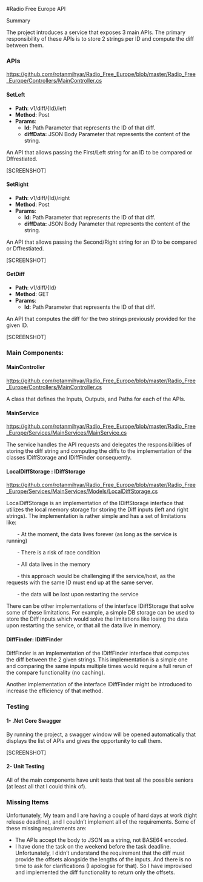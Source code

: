 #Radio Free Europe API

Summary

The project introduces a service that exposes 3 main APIs. The primary responsibility of these APIs is to store 2 strings per ID and compute the diff between them.

### APIs
<https://github.com/rotanmihyar/Radio_Free_Europe/blob/master/Radio_Free_Europe/Controllers/MainController.cs>

#### SetLeft
- **Path**: v1/diff/{Id}/left
- **Method**: Post
- **Params**: 
  - **Id:** Path Parameter that represents the ID of that diff.
  - **diffData:** JSON Body Parameter that represents the content of the string.

An API that allows passing the First/Left string for an ID to be compared or Dffrestiated.

[SCREENSHOT]


#### SetRight
- **Path**: v1/diff/{Id}/right
- **Method**: Post
- **Params**: 
  - **Id:** Path Parameter that represents the ID of that diff.
  - **diffData:** JSON Body Parameter that represents the content of the string.

An API that allows passing the Second/Right string for an ID to be compared or Dffrestiated.

[SCREENSHOT]



#### GetDiff
- **Path**: v1/diff/{Id}
- **Method**: GET
- **Params**: 
  - **Id:** Path Parameter that represents the ID of that diff.

An API that computes the diff for the two strings previously provided for the given ID.

[SCREENSHOT]




### Main Components:

#### MainController
<https://github.com/rotanmihyar/Radio_Free_Europe/blob/master/Radio_Free_Europe/Controllers/MainController.cs>

A class that defines the Inputs, Outputs, and Paths for each of the APIs.

#### MainService
<https://github.com/rotanmihyar/Radio_Free_Europe/blob/master/Radio_Free_Europe/Services/MainServices/MainService.cs>

The service handles the API requests and delegates the responsibilities of storing the diff string and computing the diffs to the implementation of the classes IDiffStorage and IDiffFinder consequently.


#### LocalDiffStorage : IDiffStorage
<https://github.com/rotanmihyar/Radio_Free_Europe/blob/master/Radio_Free_Europe/Services/MainServices/Models/LocalDiffStorage.cs>

LocalDiffStorage is an implementation of the IDiffStorage interface that utilizes the local memory storage for storing the Diff inputs (left and right strings). The implementation is rather simple and has a set of limitations like:

`    `- At the moment, the data lives forever (as long as the service is running)

`    `- There is a risk of race condition

`    `- All data lives in the memory

`    `- this approach would be challenging if the service/host, as the requests with the same ID must end up at the same server.

`    `- the data will be lost upon restarting the service




There can be other implementations of the interface IDiffStorage that solve some of these limitations. For example, a simple DB storage can be used to store the Diff inputs which would solve the limitations like losing the data upon restarting the service, or that all the data live in memory.

#### DiffFinder: IDiffFinder
DiffFinder is an implementation of the IDiffFinder interface that computes the diff between the 2 given strings. This implementation is a simple one and comparing the same inputs multiple times would require a full rerun of the compare functionality (no caching).

Another implementation of the interface IDiffFinder might be introduced to increase the efficiency of that method.


### Testing
#### 1- .Net Core Swagger
By running the project, a swagger window will be opened automatically that displays the list of APIs and gives the opportunity to call them.

[SCREENSHOT]

#### 2- Unit Testing
All of the main components have unit tests that test all the possible seniors (at least all that I could think of).


### Missing Items
Unfortunately, My team and I are having a couple of hard days at work (tight release deadline), and I couldn’t implement all of the requirements. Some of these missing requirements are:

- The APIs accept the body to JSON as a string, not BASE64 encoded.
- I have done the task on the weekend before the task deadline. Unfortunately, I didn’t understand the requirement that the diff must provide the offsets alongside the lengths of the inputs. And there is no time to ask for clarifications (I apologise for that). So I have improvised and implemented the diff functionality to return only the offsets.


